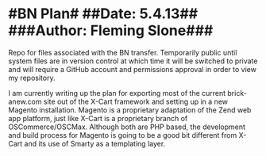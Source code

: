 #BN Plan#
##Date: 5.4.13##
###Author: Fleming Slone###
===========================

Repo for files associated with the BN transfer. Temporarily public until system files are in version control at which time it will be switched to private and will require a GitHub account and permissions approval in order to view my repository.

I am currently writing up the plan for exporting most of the current brick-anew.com site out of the X-Cart framework and setting up in a new Magento installation. Magento is a proprietary adaptation of the Zend web app platform, just like X-Cart is a proprietary branch of OSCommerce/OSCMax. Although both are PHP based, the development and build process for Magento is going to be a good bit different from X-Cart and its use of Smarty as a templating layer.
